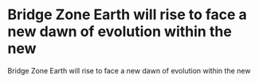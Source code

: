 # Bridge Zone Earth will rise to face a new dawn of evolution within the new

Bridge Zone Earth will rise to face a new dawn of evolution within the new